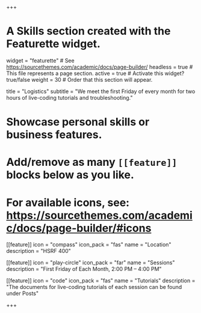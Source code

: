 +++
# A Skills section created with the Featurette widget.
widget = "featurette"  # See https://sourcethemes.com/academic/docs/page-builder/
headless = true  # This file represents a page section.
active = true  # Activate this widget? true/false
weight = 30  # Order that this section will appear.

title = "Logistics"
subtitle = "We meet the first Friday of every month for two hours of live-coding tutorials and troubleshooting."

# Showcase personal skills or business features.
# 
# Add/remove as many `[[feature]]` blocks below as you like.
# 
# For available icons, see: https://sourcethemes.com/academic/docs/page-builder/#icons

[[feature]]
  icon = "compass"
  icon_pack = "fas"
  name = "Location"
  description = "HSRF 400"
  
[[feature]]
  icon = "play-circle"
  icon_pack = "far"
  name = "Sessions"
  description = "First Friday of Each Month, 2:00 PM – 4:00 PM"  
  
[[feature]]
  icon = "code"
  icon_pack = "fas"
  name = "Tutorials"
  description = "The documents for live-coding tutorials of each session can be found under Posts"

+++

